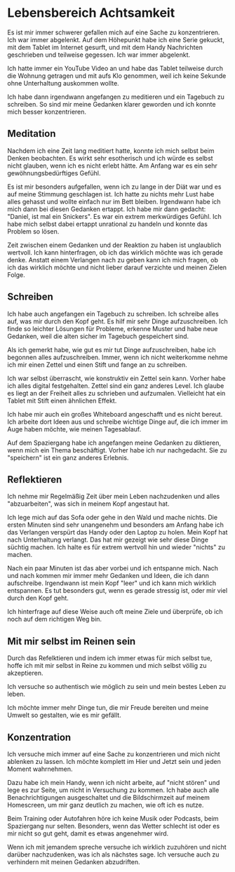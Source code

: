 # Lebensbereich Achtsamkeit

Es ist mir immer schwerer gefallen mich auf eine Sache zu konzentrieren. Ich war immer abgelenkt. Auf dem Höhepunkt habe ich eine Serie gekuckt, mit dem Tablet im Internet gesurft, und mit dem Handy Nachrichten geschrieben und teilweise gegessen. Ich war immer abgelenkt.

Ich hatte immer ein YouTube Video an und habe das Tablet teilweise durch die Wohnung getragen und mit aufs Klo genommen, weil ich keine Sekunde ohne Unterhaltung auskommen wollte.

Ich habe dann irgendwann angefangen zu meditieren und ein Tagebuch zu schreiben. So sind mir meine Gedanken klarer geworden und ich konnte mich besser konzentrieren.

## Meditation

Nachdem ich eine Zeit lang meditiert hatte, konnte ich mich selbst beim Denken beobachten. Es wirkt sehr esotherisch und ich würde es selbst nicht glauben, wenn ich es nicht erlebt hätte. Am Anfang war es ein sehr gewöhnungsbedürftiges Gefühl.

Es ist mir besonders aufgefallen, wenn ich zu lange in der Diät war und es auf meine Stimmung geschlagen ist. Ich hatte zu nichts mehr Lust habe alles gehasst und wollte einfach nur im Bett bleiben. Irgendwann habe ich mich dann bei diesen Gedanken ertappt. Ich habe mir dann gedacht: "Daniel, ist mal ein Snickers". Es war ein extrem merkwürdiges Gefühl. Ich habe mich selbst dabei ertappt unrational zu handeln und konnte das Problem so lösen.

Zeit zwischen einem Gedanken und der Reaktion zu haben ist unglaublich wertvoll. Ich kann hinterfragen, ob ich das wirklich möchte was ich gerade denke. Anstatt einem Verlangen nach zu geben kann ich mich fragen, ob ich das wirklich möchte und nicht lieber darauf verzichte und meinen Zielen Folge.

## Schreiben

Ich habe auch angefangen ein Tagebuch zu schreiben. Ich schreibe alles auf, was mir durch den Kopf geht. Es hilf mir sehr Dinge aufzuschreiben. Ich finde so leichter Lösungen für Probleme, erkenne Muster und habe neue Gedanken, weil die alten sicher im Tagebuch gespeichert sind.

Als ich gemerkt habe, wie gut es mir tut Dinge aufzuschreiben, habe ich begonnen alles aufzuschreiben. Immer, wenn ich nicht weiterkomme nehme ich mir einen Zettel und einen Stift und fange an zu schreiben.

Ich war selbst überrascht, wie konstruktiv ein Zettel sein kann. Vorher habe ich alles digital festgehalten. Zettel sind ein ganz anderes Level. Ich glaube es liegt an der Freiheit alles zu schrieben und aufzumalen. Vielleicht hat ein Tablet mit Stift einen ähnlichen Effekt.

Ich habe mir auch ein großes Whiteboard angeschafft und es nicht bereut. Ich arbeite dort Ideen aus und schreibe wichtige Dinge auf, die ich immer im Auge haben möchte, wie meinen Tagesablauf.

Auf dem Spaziergang habe ich angefangen meine Gedanken zu diktieren, wenn mich ein Thema beschäftigt. Vorher habe ich nur nachgedacht. Sie zu "speichern" ist ein ganz anderes Erlebnis.

## Reflektieren

Ich nehme mir Regelmäßig Zeit über mein Leben nachzudenken und alles "abzuarbeiten", was sich in meinem Kopf angestaut hat.

Ich lege mich auf das Sofa oder gehe in den Wald und mache nichts. Die ersten Minuten sind sehr unangenehm und besonders am Anfang habe ich das Verlangen verspürt das Handy oder den Laptop zu holen. Mein Kopf hat nach Unterhaltung verlangt. Das hat mir gezeigt wie sehr diese Dinge süchtig machen. Ich halte es für extrem wertvoll hin und wieder "nichts" zu machen.

Nach ein paar Minuten ist das aber vorbei und ich entspanne mich. Nach und nach kommen mir immer mehr Gedanken und Ideen, die ich dann aufschreibe. Irgendwann ist mein Kopf "leer" und ich kann mich wirklich entspannen. Es tut besonders gut, wenn es gerade stressig ist, oder mir viel durch den Kopf geht.

Ich hinterfrage auf diese Weise auch oft meine Ziele und überprüfe, ob ich noch auf dem richtigen Weg bin.

## Mit mir selbst im Reinen sein

Durch das Refelktieren und indem ich immer etwas für mich selbst tue, hoffe ich mit mir selbst in Reine zu kommen und mich selbst völlig zu akzeptieren.

Ich versuche so authentisch wie möglich zu sein und mein bestes Leben zu leben.

Ich möchte immer mehr Dinge tun, die mir Freude bereiten und meine Umwelt so gestalten, wie es mir gefällt.

## Konzentration

Ich versuche mich immer auf eine Sache zu konzentrieren und mich nicht ablenken zu lassen. Ich möchte komplett im Hier und Jetzt sein und jeden Moment wahrnehmen.

Dazu habe ich mein Handy, wenn ich nicht arbeite, auf "nicht stören" und lege es zur Seite, um nicht in Versuchung zu kommen. Ich habe auch alle Benachrichtigungen ausgeschaltet und die Bildschirmzeit auf meinem Homescreen, um mir ganz deutlich zu machen, wie oft ich es nutze.

Beim Training oder Autofahren höre ich keine Musik oder Podcasts, beim Spaziergang nur selten. Besonders, wenn das Wetter schlecht ist oder es mir nicht so gut geht, damit es etwas angenehmer wird.

Wenn ich mit jemandem spreche versuche ich wirklich zuzuhören und nicht darüber nachzudenken, was ich als nächstes sage. Ich versuche auch zu verhindern mit meinen Gedanken abzudriften.